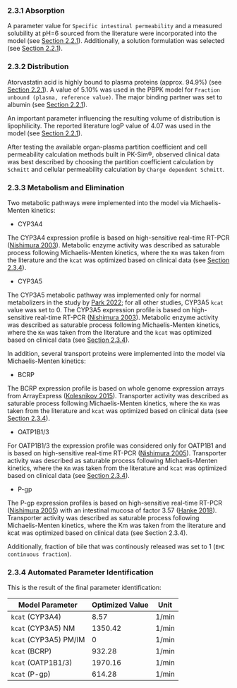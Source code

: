 ### 2.3.1 Absorption

A parameter value for  `Specific intestinal permeability` and a measured solubility at pH=6 sourced from the literature were incorporated into the model (see [Section 2.2.1](#221-in-vitro-and-physicochemical-data)). Additionally, a solution formulation was selected (see [Section 2.2.1](#221-in-vitro-and-physicochemical-data)).

### 2.3.2 Distribution

Atorvastatin acid is highly bound to plasma proteins (approx. 94.9%) (see [Section 2.2.1](#221-in-vitro-and-physicochemical-data)). A value of 5.10% was used in the PBPK model for `Fraction unbound (plasma, reference value)`. The major binding partner was set to albumin (see [Section 2.2.1](#221-in-vitro-and-physicochemical-data)).

An important parameter influencing the resulting volume of distribution is lipophilicity. The reported literature logP value of 4.07 was used in the model (see [Section 2.2.1](#221-in-vitro-and-physicochemical-data)). 

After testing the available organ-plasma partition coefficient and cell permeability calculation methods built in PK-Sim®, observed clinical data was best described by choosing the partition coefficient calculation by `Schmitt` and cellular permeability calculation by `Charge dependent Schmitt`.

### 2.3.3 Metabolism and Elimination

Two metabolic pathways were implemented into the model via Michaelis-Menten kinetics: 

* CYP3A4

The CYP3A4 expression profile is based on high-sensitive real-time RT-PCR ([Nishimura 2003](#18-references)). Metabolic enzyme activity was described as saturable process following Michaelis-Menten kinetics, where the `Km` was taken from the literature and the `kcat` was optimized based on clinical data (see [Section 2.3.4](#234-automated-parameter-identification)).

* CYP3A5

The CYP3A5 metabolic pathway was implemented only for normal metabolizers in the study by [Park 2022](#28-references); for all other studies, CYP3A5 `kcat` value was set to 0.
The CYP3A5 expression profile is based on high-sensitive real-time RT-PCR ([Nishimura 2003](#18-references)). Metabolic enzyme activity was described as saturable process following Michaelis-Menten kinetics, where the `Km` was taken from the literature and the `kcat` was optimized based on clinical data (see [Section 2.3.4](#234-automated-parameter-identification)).

In addition, several transport proteins were implemented into the model via Michaelis-Menten kinetics: 

* BCRP

The BCRP expression profile is based on whole genome expression arrays from ArrayExpress ([Kolesnikov 2015](#5-references)). Transporter activity was described as saturable process following Michaelis-Menten kinetics, where the `Km` was taken from the literature and `kcat` was optimized based on clinical data (see [Section 2.3.4](#234-automated-parameter-identification)).

* OATP1B1/3

For OATP1B1/3 the expression profile was considered only for OATP1B1 and is based on high-sensitive real-time RT-PCR ([Nishimura 2005](#20-references)). Transporter activity was described as saturable process following Michaelis-Menten kinetics, where the `Km` was taken from the literature and `kcat` was optimized based on clinical data (see [Section 2.3.4](#234-automated-parameter-identification)).

* P-gp

The P-gp expression profiles is based on high-sensitive real-time RT-PCR ([Nishimura 2005](#20-references)) with an intestinal mucosa of factor 3.57 ([Hanke 2018](#27-references)). Transporter activity was described as saturable process following Michaelis-Menten kinetics, where the Km was taken from the literature and kcat was optimized based on clinical data (see Section 2.3.4).

Additionally, fraction of bile that was continously released was set to 1 (`EHC continuous fraction`).


### 2.3.4 Automated Parameter Identification

This is the result of the final parameter identification:

| Model Parameter                | Optimized Value | Unit      |
| ------------------------------ | --------------- | --------- |
| `kcat` (CYP3A4)                | 8.57            | 1/min     |
| `kcat` (CYP3A5) NM             | 1350.42         | 1/min     |
| `kcat` (CYP3A5) PM/IM          | 0               | 1/min     |
| `kcat` (BCRP)                  | 932.28          | 1/min     |
| `kcat` (OATP1B1/3)             | 1970.16         | 1/min     |
| `kcat` (P-gp)                  | 614.28          | 1/min     |



 